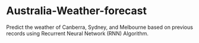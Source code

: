 # Australia-Weather-forecast
Predict the weather of Canberra, Sydney, and Melbourne based on previous records using Recurrent Neural Network (RNN) Algorithm.
